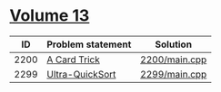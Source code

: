 # [Volume 13](http://poj.org/problemlist?volume=13)


| ID   | Problem statement                                 | Solution                       |
|------|---------------------------------------------------|--------------------------------|
| 2200 | [A Card Trick](http://poj.org/problem?id=2200)    | [2200/main.cpp](2200/main.cpp) |
| 2299 | [Ultra-QuickSort](http://poj.org/problem?id=2299) | [2299/main.cpp](2299/main.cpp) |

